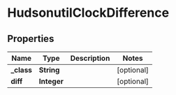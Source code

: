 
# HudsonutilClockDifference

## Properties
Name | Type | Description | Notes
------------ | ------------- | ------------- | -------------
**_class** | **String** |  |  [optional]
**diff** | **Integer** |  |  [optional]



